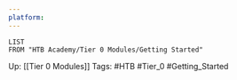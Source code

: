 ```yaml
---
platform: 
---
```

```dataview
LIST
FROM "HTB Academy/Tier 0 Modules/Getting Started"
```

Up: [[Tier 0 Modules]]
Tags: #HTB #Tier_0 #Getting_Started 
